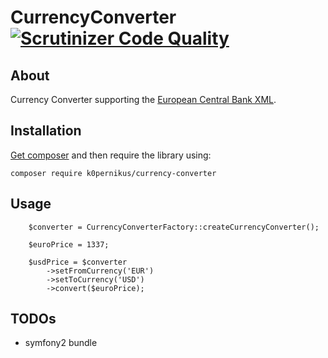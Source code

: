 # CurrencyConverter [![Scrutinizer Code Quality](https://scrutinizer-ci.com/g/k0pernikus/currencyconverter/badges/quality-score.png?b=master)](https://scrutinizer-ci.com/g/k0pernikus/CurrencyConverter/?branch=master)

## About
Currency Converter supporting the [European Central Bank XML](http://www.ecb.europa.eu/stats/eurofxref/eurofxref-daily.xml).

## Installation

[Get composer](https://getcomposer.org/) and then require the library using:

```
composer require k0pernikus/currency-converter
```

## Usage
```
    $converter = CurrencyConverterFactory::createCurrencyConverter();

    $euroPrice = 1337;

    $usdPrice = $converter
        ->setFromCurrency('EUR')
        ->setToCurrency('USD')
        ->convert($euroPrice);
```

## TODOs

* symfony2 bundle
